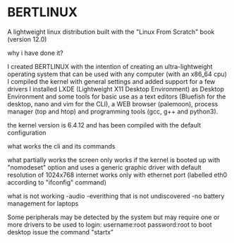 # BERTLINUX
A lightweight linux distribution built with the "Linux From Scratch" book (version 12.0)


why i have done it?

I created BERTLINUX with the intention of creating an ultra-lightweight operating system that can be used with any computer (with an x86_64 cpu)
I compiled the kernel with general settings and added support for a few drivers
I installed LXDE (Lightweight X11 Desktop Environment) as Desktop Environment and some tools for basic use as a text editors (Bluefish for the desktop, nano and vim for the CLI), a WEB browser (palemoon), process manager (top and htop) and programming tools (gcc, g++ and python3).

the kernel version is 6.4.12 and has been compiled with the default configuration

what works
the cli and its commands

what partially works
the screen only works if the kernel is booted up with "nomodeset" option and uses a generic graphic driver with default resolution of 1024x768
internet works only with ethernet port (labelled eth0 according to "ifconfig" command)

what is not working
-audio
-everithing that is not undiscovered
-no battery management for laptops


Some peripherals may be detected by the system but may require one or more drivers to be used
to login:
username:root
password:root
to boot desktop issue the command "startx"

